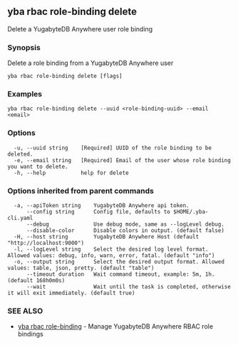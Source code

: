 ## yba rbac role-binding delete

Delete a YugabyteDB Anywhere user role binding

### Synopsis

Delete a role binding from a YugabyteDB Anywhere user

```
yba rbac role-binding delete [flags]
```

### Examples

```
yba rbac role-binding delete --uuid <role-binding-uuid> --email <email>
```

### Options

```
  -u, --uuid string    [Required] UUID of the role binding to be deleted.
  -e, --email string   [Required] Email of the user whose role binding you want to delete.
  -h, --help           help for delete
```

### Options inherited from parent commands

```
  -a, --apiToken string    YugabyteDB Anywhere api token.
      --config string      Config file, defaults to $HOME/.yba-cli.yaml
      --debug              Use debug mode, same as --logLevel debug.
      --disable-color      Disable colors in output. (default false)
  -H, --host string        YugabyteDB Anywhere Host (default "http://localhost:9000")
  -l, --logLevel string    Select the desired log level format. Allowed values: debug, info, warn, error, fatal. (default "info")
  -o, --output string      Select the desired output format. Allowed values: table, json, pretty. (default "table")
      --timeout duration   Wait command timeout, example: 5m, 1h. (default 168h0m0s)
      --wait               Wait until the task is completed, otherwise it will exit immediately. (default true)
```

### SEE ALSO

* [yba rbac role-binding](yba_rbac_role-binding.md)	 - Manage YugabyteDB Anywhere RBAC role bindings

